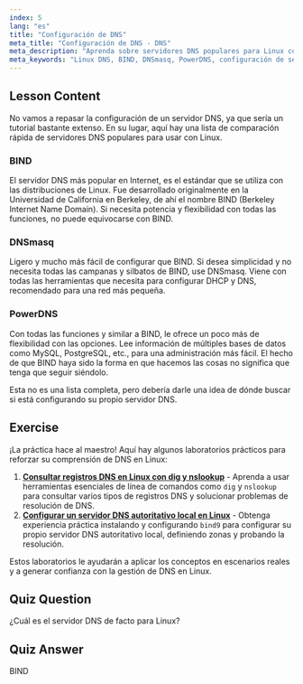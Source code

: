 ```yaml
---
index: 5
lang: "es"
title: "Configuración de DNS"
meta_title: "Configuración de DNS - DNS"
meta_description: "Aprenda sobre servidores DNS populares para Linux como BIND, DNSmasq y PowerDNS. Descubra el mejor servidor DNS para la configuración de su red con esta guía para principiantes."
meta_keywords: "Linux DNS, BIND, DNSmasq, PowerDNS, configuración de servidor DNS, redes Linux, tutorial DNS, principiante"
---
```


## Lesson Content

No vamos a repasar la configuración de un servidor DNS, ya que sería un tutorial bastante extenso. En su lugar, aquí hay una lista de comparación rápida de servidores DNS populares para usar con Linux.

### BIND

El servidor DNS más popular en Internet, es el estándar que se utiliza con las distribuciones de Linux. Fue desarrollado originalmente en la Universidad de California en Berkeley, de ahí el nombre BIND (Berkeley Internet Name Domain). Si necesita potencia y flexibilidad con todas las funciones, no puede equivocarse con BIND.

### DNSmasq

Ligero y mucho más fácil de configurar que BIND. Si desea simplicidad y no necesita todas las campanas y silbatos de BIND, use DNSmasq. Viene con todas las herramientas que necesita para configurar DHCP y DNS, recomendado para una red más pequeña.

### PowerDNS

Con todas las funciones y similar a BIND, le ofrece un poco más de flexibilidad con las opciones. Lee información de múltiples bases de datos como MySQL, PostgreSQL, etc., para una administración más fácil. El hecho de que BIND haya sido la forma en que hacemos las cosas no significa que tenga que seguir siéndolo.

Esta no es una lista completa, pero debería darle una idea de dónde buscar si está configurando su propio servidor DNS.

## Exercise

¡La práctica hace al maestro! Aquí hay algunos laboratorios prácticos para reforzar su comprensión de DNS en Linux:

1. **[Consultar registros DNS en Linux con dig y nslookup](https://labex.io/es/labs/linux-query-dns-records-in-linux-with-dig-and-nslookup)** - Aprenda a usar herramientas esenciales de línea de comandos como `dig` y `nslookup` para consultar varios tipos de registros DNS y solucionar problemas de resolución de DNS.
2. **[Configurar un servidor DNS autoritativo local en Linux](https://labex.io/es/labs/linux-set-up-a-local-authoritative-dns-server-on-linux)** - Obtenga experiencia práctica instalando y configurando `bind9` para configurar su propio servidor DNS autoritativo local, definiendo zonas y probando la resolución.

Estos laboratorios le ayudarán a aplicar los conceptos en escenarios reales y a generar confianza con la gestión de DNS en Linux.

## Quiz Question

¿Cuál es el servidor DNS de facto para Linux?

## Quiz Answer

BIND
